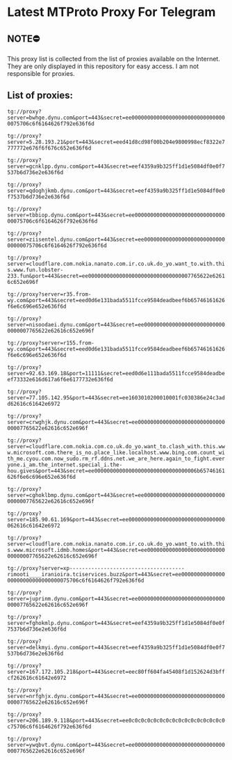 # Latest MTProto Proxy For Telegram

## NOTE⛔

This proxy list is collected from the list of proxies available on the Internet. They are only displayed in this repository for easy access. I am not responsible for proxies.

## List of proxies:

`tg://proxy?server=bwhge.dynu.com&port=443&secret=ee0000000000000000000000000000000075706c6f6164626f792e636f6d`

`tg://proxy?server=5.28.193.21&port=443&secret=eed41d8cd98f00b204e9800998ecf8322e7777772e676f6f676c652e636f6d`

`tg://proxy?server=gcnklpp.dynu.com&port=443&secret=eef4359a9b325ff1d1e5084df0e0f7537b6d736e2e636f6d`

`tg://proxy?server=qdoghjkmb.dynu.com&port=443&secret=eef4359a9b325ff1d1e5084df0e0f7537b6d736e2e636f6d`

`tg://proxy?server=tbbiop.dynu.com&port=443&secret=ee0000000000000000000000000000000075706c6f6164626f792e636f6d`

`tg://proxy?server=ziisentel.dynu.com&port=443&secret=ee0000000000000000000000000000000075706c6f6164626f792e636f6d`

`tg://proxy?server=cloudflare.com.nokia.nanato.com.ir.co.uk.do_yo.want_to.with.this.www.fun.lobster-233.fun&port=443&secret=ee000000000000000000000000000000007765622e62616c652e696f`

`tg://proxy?server=r35.from-wy.com&port=443&secret=eed0d6e131bada5511fcce9584deadbeef6b65746161626f6e6c696e652e636f6d`

`tg://proxy?server=nisoodaei.dynu.com&port=443&secret=ee000000000000000000000000000000007765622e62616c652e696f`

`tg://proxy?server=r155.from-wy.com&port=443&secret=eed0d6e131bada5511fcce9584deadbeef6b65746161626f6e6c696e652e636f6d`

`tg://proxy?server=92.63.169.18&port=11111&secret=eed0d6e111bada5511fcce9584deadbeef73332e616d617a6f6e6177732e636f6d`

`tg://proxy?server=77.105.142.95&port=443&secret=ee1603010200010001fc030386e24c3add62616c61642e6972`

`tg://proxy?server=crwghjk.dynu.com&port=443&secret=ee000000000000000000000000000000007765622e62616c652e696f`

`tg://proxy?server=cloudflare.com.nokia.com.co.uk.do_yo.want_to.clash_with.this.www.microsoft.com.there_is_no.place_like.localhost.www.bing.com.count_with_me.cyou.com.now_sudo.rm_rf.ddns.net.we_are_here.again_to_fight.everyone.i_am.the_internet.special_i.the-hou.gives&port=443&secret=ee000000000000000000000000000000006b65746161626f6e6c696e652e636f6d`

`tg://proxy?server=cghoklbmp.dynu.com&port=443&secret=ee000000000000000000000000000000007765622e62616c652e696f`

`tg://proxy?server=185.90.61.169&port=443&secret=ee0000000000000000000000000000000062616c61642e6972`

`tg://proxy?server=cloudflare.com.nokia.nanato.com.ir.co.uk.do_yo.want_to.with.this.www.microsoft.idmb.homes&port=443&secret=ee000000000000000000000000000000007765622e62616c652e696f`

`tg://proxy?server=xp-------------------------------------rimooti____iranioira.tciservices.buzz&port=443&secret=ee0000000000000000000000000000000075706c6f6164626f792e636f6d`

`tg://proxy?server=juprinm.dynu.com&port=443&secret=ee000000000000000000000000000000007765622e62616c652e696f`

`tg://proxy?server=fghokmlp.dynu.com&port=443&secret=eef4359a9b325ff1d1e5084df0e0f7537b6d736e2e636f6d`

`tg://proxy?server=delkmyi.dynu.com&port=443&secret=eef4359a9b325ff1d1e5084df0e0f7537b6d736e2e636f6d`

`tg://proxy?server=167.172.105.218&port=443&secret=eec80ff604fa45408f1d152624d3bffcf262616c61642e6972`

`tg://proxy?server=nrfghjx.dynu.com&port=443&secret=ee000000000000000000000000000000007765622e62616c652e696f`

`tg://proxy?server=206.189.9.118&port=443&secret=ee0c0c0c0c0c0c0c0c0c0c0c0c0c0c0c0c75706c6f6164626f792e636f6d`

`tg://proxy?server=ywqbvt.dynu.com&port=443&secret=ee000000000000000000000000000000007765622e62616c652e696f`

